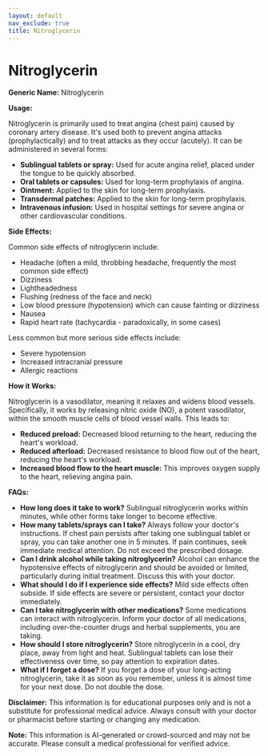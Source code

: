 ```yaml
---
layout: default
nav_exclude: true
title: Nitroglycerin
---
```


# Nitroglycerin

**Generic Name:** Nitroglycerin

**Usage:**

Nitroglycerin is primarily used to treat angina (chest pain) caused by coronary artery disease.  It's used both to prevent angina attacks (prophylactically) and to treat attacks as they occur (acutely).  It can be administered in several forms:

* **Sublingual tablets or spray:**  Used for acute angina relief, placed under the tongue to be quickly absorbed.
* **Oral tablets or capsules:** Used for long-term prophylaxis of angina.
* **Ointment:** Applied to the skin for long-term prophylaxis.
* **Transdermal patches:** Applied to the skin for long-term prophylaxis.
* **Intravenous infusion:** Used in hospital settings for severe angina or other cardiovascular conditions.


**Side Effects:**

Common side effects of nitroglycerin include:

* Headache (often a mild, throbbing headache, frequently the most common side effect)
* Dizziness
* Lightheadedness
* Flushing (redness of the face and neck)
* Low blood pressure (hypotension) which can cause fainting or dizziness
* Nausea
* Rapid heart rate (tachycardia - paradoxically, in some cases)


Less common but more serious side effects include:

* Severe hypotension
* Increased intracranial pressure
* Allergic reactions


**How it Works:**

Nitroglycerin is a vasodilator, meaning it relaxes and widens blood vessels.  Specifically, it works by releasing nitric oxide (NO), a potent vasodilator, within the smooth muscle cells of blood vessel walls.  This leads to:

* **Reduced preload:**  Decreased blood returning to the heart, reducing the heart's workload.
* **Reduced afterload:**  Decreased resistance to blood flow out of the heart, reducing the heart's workload.
* **Increased blood flow to the heart muscle:** This improves oxygen supply to the heart, relieving angina pain.


**FAQs:**

* **How long does it take to work?** Sublingual nitroglycerin works within minutes, while other forms take longer to become effective.
* **How many tablets/sprays can I take?**  Always follow your doctor's instructions.  If chest pain persists after taking one sublingual tablet or spray, you can take another one in 5 minutes.  If pain continues, seek immediate medical attention. Do not exceed the prescribed dosage.
* **Can I drink alcohol while taking nitroglycerin?** Alcohol can enhance the hypotensive effects of nitroglycerin and should be avoided or limited, particularly during initial treatment.  Discuss this with your doctor.
* **What should I do if I experience side effects?**  Mild side effects often subside.  If side effects are severe or persistent, contact your doctor immediately.
* **Can I take nitroglycerin with other medications?** Some medications can interact with nitroglycerin.  Inform your doctor of all medications, including over-the-counter drugs and herbal supplements, you are taking.
* **How should I store nitroglycerin?** Store nitroglycerin in a cool, dry place, away from light and heat.  Sublingual tablets can lose their effectiveness over time, so pay attention to expiration dates.
* **What if I forget a dose?** If you forget a dose of your long-acting nitroglycerin, take it as soon as you remember, unless it is almost time for your next dose. Do not double the dose.


**Disclaimer:** This information is for educational purposes only and is not a substitute for professional medical advice. Always consult with your doctor or pharmacist before starting or changing any medication.


**Note:** This information is AI-generated or crowd-sourced and may not be accurate. Please consult a medical professional for verified advice.
